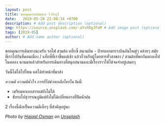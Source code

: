 ```yaml
---
layout: post
title: ขอบคุณการเดินทาง (จริงๆ)
date:   2019-05-28 22:08:34 +0700
description: # Add post description (optional)
img: https://source.unsplash.com/-aYvhOgJFoM # Add image post (optional)
tags: [2019-05]
author: # Add name author (optional)
---
```


ขอบคุณการเดินทางนะครับ รถไฟ สามล้อ แท็กซี่ สนามบิน - ป้ายบอกตารางบินอันใหญ่ๆ คล้ายๆ สมัยที่เราไปกันที่ดอนเมือง / แท็กซี่ที่เราขึ้นแต่เช้า แล้วก็วนรับผู้โดยสารทั่วสงขลา / สามล้อที่พากันตกลงไปในคลอง  นานมาแล้วสำหรับการเดินทางที่สนุกสนานและมีเรื่องราวให้ได้จดจำอยู่เสมอๆ

วันนี้ไม่ได้ไปไหน แต่ได้ทำหน้าที่มาส่ง <i class="fa fa-child" style="color:plum"></i>

*ความดี ความมีน้ำใจ การที่ได้ช่วยเหลือใครในวันนี้*:
- เตรียมหาเอกสารแต่ยังไม่ได้
- ขับรถไปสุวรรณภูมิแต่ยังไม่ได้เปลี่ยนยางที่ปัดน้ำฝน

2 เรื่องนี้นับเป็นความดีเล็กๆ ที่สำคัญอยู่นะ

*Photo by [Haiqal Osman](https://unsplash.com/@hqlosmn) on [Unsplash](https://unsplash.com)*
